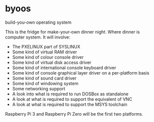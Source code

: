 # byoos
build-you-own operating system

This is the fridge for make-your-own dinner night.
Where dinner is computer system.
It will involve:
- The PXELINUX part of SYSLINUX
- Some kind of virtual RAM driver
- Some kind of colour console driver
- Some kind of virtual disk access driver
- Some kind of international console keyboard driver
- Some kind of console graphical layer driver on a per-platform basis
- Some kind of sound card driver
- Some kind of windowing system
- Some networking support
- A look into what is required to run DOSBox as standalone
- A look at what is required to support the equivalent of VNC
- A look at what is required to support the MSYS toolchain

Raspberry Pi 3 and Raspberry Pi Zero will be the first two platforms.
